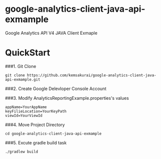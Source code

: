 # google-analytics-client-java-api-exmample

Google Analytics API V4 JAVA Client Exmaple
 

# QuickStart

###1. Git Clone
```
git clone https://github.com/kemsakurai/google-analytics-client-java-api-exmample.git
```

###2. Create Google Delevloper Console Account

###3. Modify AnalyticsReportingExample.properties's values

```properties
appName=YourAppName
keyFilieLocation=YourKeyPath
viewId=YourViewId
```

###4. Move Project Directory
```
cd google-analytics-client-java-api-exmample
```

###5. Excute gradle build task
```
./gradlew build
```
